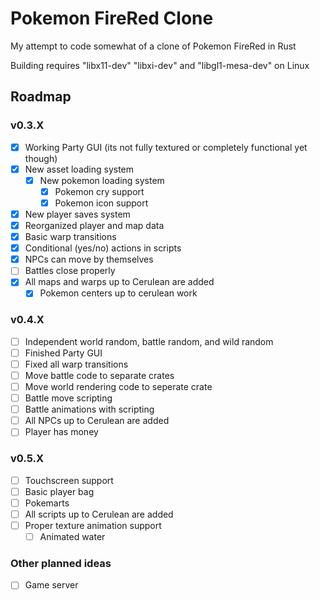 # Pokemon FireRed Clone

My attempt to code somewhat of a clone of Pokemon FireRed in Rust

Building requires "libx11-dev" "libxi-dev" and "libgl1-mesa-dev" on Linux

## Roadmap

### v0.3.X

- [X] Working Party GUI (its not fully textured or completely functional yet though)
- [X] New asset loading system
    - [X] New pokemon loading system
         - [X] Pokemon cry support
         - [X] Pokemon icon support
- [X] New player saves system
- [X] Reorganized player and map data
- [X] Basic warp transitions
- [X] Conditional (yes/no) actions in scripts
- [X] NPCs can move by themselves
- [ ] Battles close properly
- [X] All maps and warps up to Cerulean are added
    - [X] Pokemon centers up to cerulean work

### v0.4.X

- [ ] Independent world random, battle random, and wild random
- [ ] Finished Party GUI
- [ ] Fixed all warp transitions
- [ ] Move battle code to separate crates
- [ ] Move world rendering code to seperate crate
- [ ] Battle move scripting
- [ ] Battle animations with scripting
- [ ] All NPCs up to Cerulean are added
- [ ] Player has money

### v0.5.X

- [ ] Touchscreen support
- [ ] Basic player bag
- [ ] Pokemarts
- [ ] All scripts up to Cerulean are added
- [ ] Proper texture animation support
    - [ ] Animated water

### Other planned ideas

 - [ ] Game server